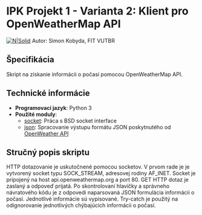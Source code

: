 # IPK Projekt 1 - Varianta 2: Klient pro OpenWeatherMap API

[![N|Solid](https://www.fit.vutbr.cz/images/fitnewz.png)](https://www.fit.vutbr.cz/)
Autor: Simon Kobyda, FIT VUTBR

## Špecifikácia

Skript na získanie informácii o počasí pomocou OpenWeatherMap API.

## Technické informácie

* __Programovací jazyk__: Python 3
* __Použité moduly__: 
    * [socket](https://docs.python.org/3/library/socket.html): Práca s BSD socket interface
    * [json](https://docs.python.org/3/library/json.html): Spracovanie výstupu formátu JSON poskytnutého od [OpenWeather API](https://openweathermap.org/current#current_JSON)

## Stručný popis skriptu

HTTP dotazovanie je uskutočnené pomocou socketov. V prvom rade je je vytvorený socket typu SOCK_STREAM, adresovej rodiny  AF_INET. Socket je pripojený na host api.openweathermap.org a port 80. GET HTTP dotaz je zaslaný a odpoveď prijatá.
Po skontrolovaní hlavičky a správneho návratového kódu je z odpovedi naparsovaná JSON formulácia informácii o počasí.
Jednotlivé informácie sú vypisované. Try-catch je použitý na odignorovanie jednotlivých chýbajúcich informácii o počasí.


